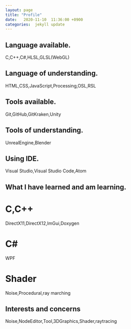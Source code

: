 ```yaml
---
layout: page
title: "Profile"
date:   2020-11-10  11:36:00 +0900
categories:  jekyll update
---
```

## Language available.
C,C++,C#,HLSL,GLSL(WebGL)
## Language of understanding.
HTML,CSS,JavaScript,Processing,OSL,RSL
## Tools available.
Git,GitHub,GitKraken,Unity
## Tools of understanding.
UnrealEngine,Blender
## Using IDE.
Visual Studio,Visual Studio Code,Atom
## What I have learned and am learning.
# C,C++
DirectX11,DirectX12,ImGui,Doxygen
# C#
WPF
# Shader
Noise,Procedural,ray marching
## Interests and concerns
Noise,NodeEditor,Tool,3DGraphics,Shader,raytracing
